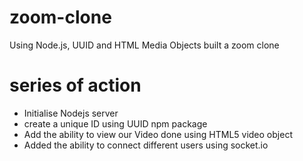 # zoom-clone
Using Node.js, UUID and HTML Media Objects built a zoom clone
# series of action
- Initialise Nodejs server
- create a unique ID using UUID npm package
- Add the ability to view our Video done using HTML5 video object
- Added the ability to connect different users using socket.io
